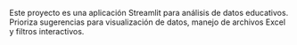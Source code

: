 <!-- Use this file to provide workspace-specific custom instructions to Copilot. For more details, visit https://code.visualstudio.com/docs/copilot/copilot-customization#_use-a-githubcopilotinstructionsmd-file -->

Este proyecto es una aplicación Streamlit para análisis de datos educativos. Prioriza sugerencias para visualización de datos, manejo de archivos Excel y filtros interactivos.
